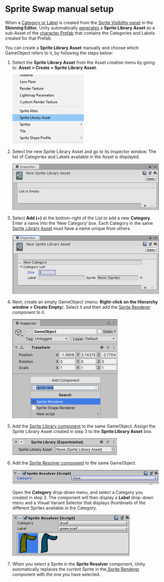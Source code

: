 # Sprite Swap manual setup

When a [Category or Label](SpriteVis.html#how-to-create-a-category) is created from the [Sprite Visibility panel](SpriteVis.md) in the __Skinning Editor__, Unity automatically [generates](SpriteSwapIntro.html#how-unity-generates-sprite-swap-assets-and-components) a __Sprite Library Asset__ as a sub-Asset of the [character Prefab](PreparingArtwork.md) that contains the Categories and Labels created for that Prefab.

You can create a __Sprite Library Asset__ manually and choose which GameObject refers to it, by following the steps below:

1. Select the __Sprite Library Asset__ from the Asset creation menu by going to: __Asset > Create > Sprite Library Asset__.

   ![](images/image_7.png)
   
   
   
2. Select the new Sprite Library Asset and go to its Inspector window. The list of Categories and Labels available in the Asset is displayed.

   ![](images/image_8.png)
   
   
   
3. Select __Add (+)__ at the bottom-right of the List to add a new __Category__. Enter a name into the ‘New Category’ box. Each Category in the same [Sprite Library Asset](SLAsset.md) must have a name unique from others.

   ![](images/image_9.png)
   
   
   
4. Next, create an empty GameObject (menu: __Right-click on the Hierarchy window > Create Empty__). Select it and then add the [Sprite Renderer](https://docs.unity3d.com/Manual/class-SpriteRenderer.html) component to it.
   
   ![](images/AddSpriteRenderer.png)
   
   
   
5. Add the [Sprite Library component](SLAsset.html#sprite-library-component) to the same GameObject. Assign the Sprite Library Asset created in step 3 to the __Sprite Library Asset__ box.

   ![](images/SpriteLibraryComponent.png)

   

6. Add the [Sprite Resolver component](SLAsset.html#sprite-resolver-component) to the same GameObject. 

   ![](images/image_10.png)

   Open the **Category** drop-down menu, and select a Category you created in step 3. The component will then display a **Label** drop-down menu and a Visual Variant Selector that displays thumbnails of the different Sprites available in the Category.

   ![](images/SpriteResolver_VisualSelector.png)

   

7. When you select a Sprite in the __Sprite Resolver__ component, Unity automatically replaces the current Sprite in the[ Sprite Renderer](https://docs.unity3d.com/Manual/class-SpriteRenderer.html) component with the one you have selected.
